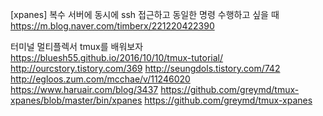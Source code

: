 [xpanes] 복수 서버에 동시에 ssh 접근하고 동일한 명령 수행하고 싶을 때
https://m.blog.naver.com/timberx/221220422390

터미널 멀티플렉서 tmux를 배워보자
https://bluesh55.github.io/2016/10/10/tmux-tutorial/
http://ourcstory.tistory.com/369
http://seungdols.tistory.com/742
http://egloos.zum.com/mcchae/v/11246020
https://www.haruair.com/blog/3437
https://github.com/greymd/tmux-xpanes/blob/master/bin/xpanes
https://github.com/greymd/tmux-xpanes
